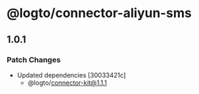 # @logto/connector-aliyun-sms

## 1.0.1

### Patch Changes

- Updated dependencies [30033421c]
  - @logto/connector-kit@1.1.1
